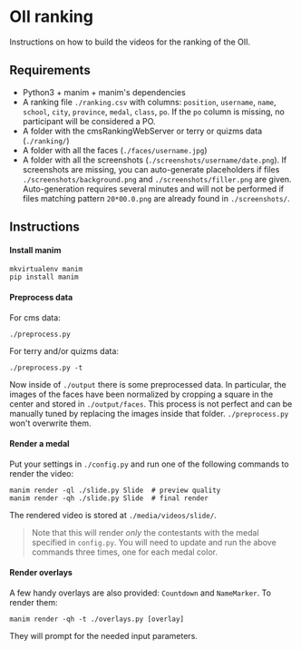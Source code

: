 # OII ranking

Instructions on how to build the videos for the ranking of the OII.

## Requirements

- Python3 + manim + manim's dependencies
- A ranking file `./ranking.csv` with columns: `position`, `username`, `name`, `school`, `city`, `province`, `medal`, `class`, `po`. If the `po` column is missing, no participant will be considered a PO.
- A folder with the cmsRankingWebServer or terry or quizms data (`./ranking/`)
- A folder with all the faces (`./faces/username.jpg`)
- A folder with all the screenshots (`./screenshots/username/date.png`). If screenshots are missing, you can auto-generate placeholders if files `./screenshots/background.png` and `./screenshots/filler.png` are given. Auto-generation requires several minutes and will not be performed if files matching pattern `20*00.0.png` are already found in `./screenshots/`.

## Instructions

#### Install manim

```
mkvirtualenv manim
pip install manim
```

#### Preprocess data

For cms data:

```
./preprocess.py
```

For terry and/or quizms data:

```
./preprocess.py -t
```

Now inside of `./output` there is some preprocessed data. In particular, the images of the faces have been normalized by cropping a square in the center and stored in `./output/faces`. This process is not perfect and can be manually tuned by replacing the images inside that folder. `./preprocess.py` won't overwrite them.

#### Render a medal

Put your settings in `./config.py` and run one of the following commands to render the video:

```
manim render -ql ./slide.py Slide  # preview quality
manim render -qh ./slide.py Slide  # final render
```

The rendered video is stored at `./media/videos/slide/`.

> Note that this will render _only_ the contestants with the medal specified in `config.py`. You will need to update and run the above commands three times, one for each medal color.

#### Render overlays

A few handy overlays are also provided: `Countdown` and `NameMarker`. To render them:

```
manim render -qh -t ./overlays.py [overlay]
```

They will prompt for the needed input parameters.
